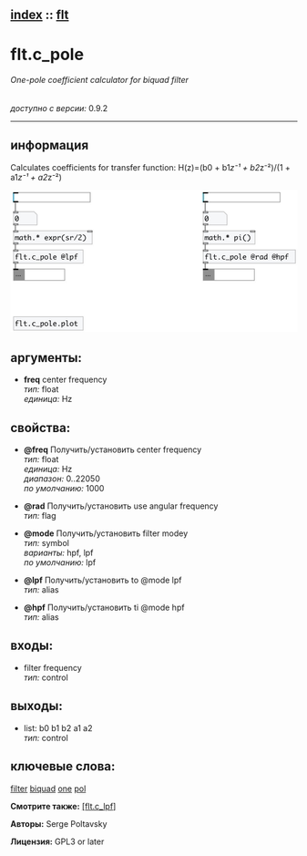 [index](index.html) :: [flt](category_flt.html)
---

# flt.c_pole

###### One-pole coefficient calculator for biquad filter

*доступно с версии:* 0.9.2

---


## информация
Calculates coefficients for transfer function: H(z)=(b0 + b1*z⁻¹ + b2*z⁻²)/(1 + a1*z⁻¹ + a2*z⁻²)


[![example](../examples/img/flt.c_pole.jpg)](../examples/pd/flt.c_pole.pd)



## аргументы:

* **freq**
center frequency<br>
_тип:_ float<br>
_единица:_ Hz<br>





## свойства:

* **@freq** 
Получить/установить center frequency<br>
_тип:_ float<br>
_единица:_ Hz<br>
_диапазон:_ 0..22050<br>
_по умолчанию:_ 1000<br>

* **@rad** 
Получить/установить use angular frequency<br>
_тип:_ flag<br>

* **@mode** 
Получить/установить filter modey<br>
_тип:_ symbol<br>
_варианты:_ hpf, lpf<br>
_по умолчанию:_ lpf<br>

* **@lpf** 
Получить/установить to @mode lpf<br>
_тип:_ alias<br>

* **@hpf** 
Получить/установить ti @mode hpf<br>
_тип:_ alias<br>



## входы:

* filter frequency<br>
_тип:_ control



## выходы:

* list: b0 b1 b2 a1 a2<br>
_тип:_ control



## ключевые слова:

[filter](keywords/filter.html)
[biquad](keywords/biquad.html)
[one](keywords/one.html)
[pol](keywords/pol.html)



**Смотрите также:**
[\[flt.c_lpf\]](flt.c_lpf.html)




**Авторы:** Serge Poltavsky




**Лицензия:** GPL3 or later





